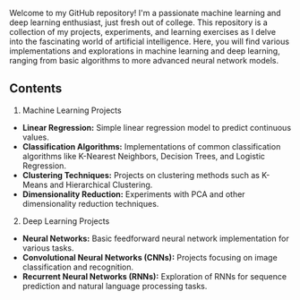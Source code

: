 Welcome to my GitHub repository! I'm a passionate machine learning and deep learning enthusiast, just fresh out of college. This repository is a collection of my projects, experiments, and learning exercises as I delve into the fascinating world of artificial intelligence. Here, you will find various implementations and explorations in machine learning and deep learning, ranging from basic algorithms to more advanced neural network models.

## Contents
1. Machine Learning Projects
- **Linear Regression:** Simple linear regression model to predict continuous values.
- **Classification Algorithms:** Implementations of common classification algorithms like K-Nearest Neighbors, Decision Trees, and Logistic Regression.
- **Clustering Techniques:** Projects on clustering methods such as K-Means and Hierarchical Clustering.
- **Dimensionality Reduction:** Experiments with PCA and other dimensionality reduction techniques.

2. Deep Learning Projects
- **Neural Networks:** Basic feedforward neural network implementation for various tasks.
- **Convolutional Neural Networks (CNNs):** Projects focusing on image classification and recognition.
- **Recurrent Neural Networks (RNNs):** Exploration of RNNs for sequence prediction and natural language processing tasks.
